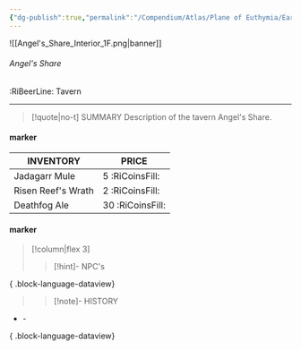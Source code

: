 ```yaml
---
{"dg-publish":true,"permalink":"/Compendium/Atlas/Plane of Euthymia/Earthen Realm/Hanuel/Dornfells/Vanyra/Angel's Share/Angel's Share/","tags":["location/tavern"]}
---
```



![[Angel's_Share_Interior_1F.png\|banner]]
###### Angel's Share
<span class="sub2">:RiBeerLine: Tavern</span>
___

> [!quote|no-t] SUMMARY
>Description of the tavern Angel's Share.

#### marker
| INVENTORY                  | PRICE |
| -------------------------- | ----- |
| Jadagarr Mule  | 5 <span class="silvercoin">:RiCoinsFill:</span>  |
| Risen Reef's Wrath | 2 <span class="goldcoin">:RiCoinsFill:</span>   |
| Deathfog Ale | 30 <span class="coppercoin">:RiCoinsFill:</span>  |

<span class="clearfix"></span>

#### marker
> [!column|flex 3]
> > [!hint]-  NPC's

{ .block-language-dataview}

> 
>> [!note]- HISTORY
- \-

{ .block-language-dataview}
